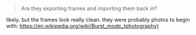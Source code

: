 > Are they exporting frames and importing them back in?

likely. but the frames look really clean. they were probably photos to begin with: https://en.wikipedia.org/wiki/Burst_mode_(photography)
